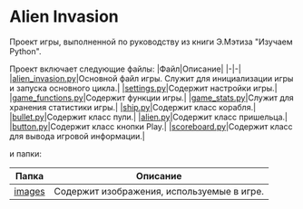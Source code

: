 # Alien Invasion

Проект игры, выполненной по руководству из книги Э.Мэтиза "Изучаем Python".

Проект включает следующие файлы:
|Файл|Описание|
|-|-|
|[alien_invasion.py](alien_invasion.py)|Основной файл игры. Служит для инициализации игры и запуска основного цикла.|
|[settings.py](settings.py)|Содержит настройки игры.|
|[game_functions.py](game_functions.py)|Содержит функции игры.|
|[game_stats.py](game_stats.py)|Служит для хранения статистики игры.|
|[ship.py](ship.py)|Содержит класс корабля.|
|[bullet.py](bullet.py)|Содержит класс пули.|
|[alien.py](alien.py)|Содержит класс пришельца.|
|[button.py](button.py)|Содержит класс кнопки Play.|
|[scoreboard.py](scoreboard.py)|Содержит класс для вывода игровой информации.|

и папки:

|Папка|Описание|
|-|-|
|[images](images)|Содержит изображения, используемые в игре.|